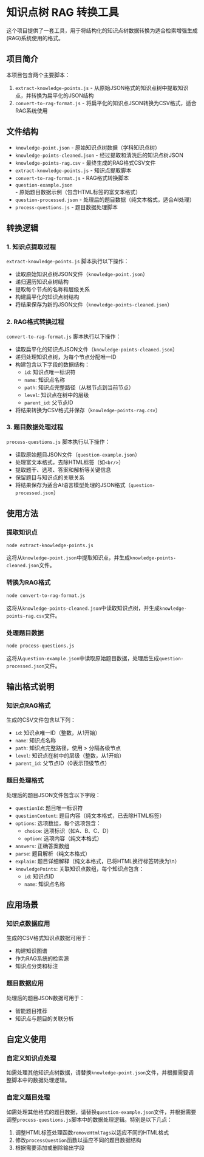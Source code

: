 # 知识点树 RAG 转换工具

这个项目提供了一套工具，用于将结构化的知识点树数据转换为适合检索增强生成(RAG)系统使用的格式。

## 项目简介

本项目包含两个主要脚本：

1. `extract-knowledge-points.js` - 从原始JSON格式的知识点树中提取知识点，并转换为扁平化的JSON结构
2. `convert-to-rag-format.js` - 将扁平化的知识点JSON转换为CSV格式，适合RAG系统使用

## 文件结构

- `knowledge-point.json` - 原始知识点树数据（学科知识点树）
- `knowledge-points-cleaned.json` - 经过提取和清洗后的知识点树JSON
- `knowledge-points-rag.csv` - 最终生成的RAG格式CSV文件
- `extract-knowledge-points.js` - 知识点提取脚本
- `convert-to-rag-format.js` - RAG格式转换脚本
- `question-example.json` - 原始题目数据示例（包含HTML标签的富文本格式）
- `question-processed.json` - 处理后的题目数据（纯文本格式，适合AI处理）
- `process-questions.js` - 题目数据处理脚本

## 转换逻辑

### 1. 知识点提取过程

`extract-knowledge-points.js` 脚本执行以下操作：

- 读取原始知识点树JSON文件（`knowledge-point.json`）
- 递归遍历知识点树结构
- 提取每个节点的名称和层级关系
- 构建扁平化的知识点树结构
- 将结果保存为新的JSON文件（`knowledge-points-cleaned.json`）

### 2. RAG格式转换过程

`convert-to-rag-format.js` 脚本执行以下操作：

- 读取扁平化的知识点JSON文件（`knowledge-points-cleaned.json`）
- 递归处理知识点树，为每个节点分配唯一ID
- 构建包含以下字段的数据结构：
  - `id`: 知识点唯一标识符
  - `name`: 知识点名称
  - `path`: 知识点完整路径（从根节点到当前节点）
  - `level`: 知识点在树中的层级
  - `parent_id`: 父节点ID
- 将结果转换为CSV格式并保存（`knowledge-points-rag.csv`）

### 3. 题目数据处理过程

`process-questions.js` 脚本执行以下操作：

- 读取原始题目JSON文件（`question-example.json`）
- 处理富文本格式，去除HTML标签（如`<br/>`）
- 提取题干、选项、答案和解析等关键信息
- 保留题目与知识点的关联关系
- 将结果保存为适合AI语言模型处理的JSON格式（`question-processed.json`）

## 使用方法

### 提取知识点

```bash
node extract-knowledge-points.js
```

这将从`knowledge-point.json`中提取知识点，并生成`knowledge-points-cleaned.json`文件。

### 转换为RAG格式

```bash
node convert-to-rag-format.js
```

这将从`knowledge-points-cleaned.json`中读取知识点树，并生成`knowledge-points-rag.csv`文件。

### 处理题目数据

```bash
node process-questions.js
```

这将从`question-example.json`中读取原始题目数据，处理后生成`question-processed.json`文件。

## 输出格式说明

### 知识点RAG格式

生成的CSV文件包含以下列：

- `id`: 知识点唯一ID（整数，从1开始）
- `name`: 知识点名称
- `path`: 知识点完整路径，使用 > 分隔各级节点
- `level`: 知识点在树中的层级（整数，从1开始）
- `parent_id`: 父节点ID（0表示顶级节点）

### 题目处理格式

处理后的题目JSON文件包含以下字段：

- `questionId`: 题目唯一标识符
- `questionContent`: 题目内容（纯文本格式，已去除HTML标签）
- `options`: 选项数组，每个选项包含：
  - `choice`: 选项标识（如A、B、C、D）
  - `option`: 选项内容（纯文本格式）
- `answers`: 正确答案数组
- `parse`: 题目解析（纯文本格式）
- `explain`: 题目详细解释（纯文本格式，已将HTML换行标签转换为\n）
- `knowledgePoints`: 关联知识点数组，每个知识点包含：
  - `id`: 知识点ID
  - `name`: 知识点名称

## 应用场景

### 知识点数据应用

生成的CSV格式知识点数据可用于：

- 构建知识图谱
- 作为RAG系统的检索源
- 知识点分类和标注

### 题目数据应用

处理后的题目JSON数据可用于：

- 智能题目推荐
- 知识点与题目的关联分析

## 自定义使用

### 自定义知识点处理

如需处理其他知识点树数据，请替换`knowledge-point.json`文件，并根据需要调整脚本中的数据处理逻辑。

### 自定义题目处理

如需处理其他格式的题目数据，请替换`question-example.json`文件，并根据需要调整`process-questions.js`脚本中的数据处理逻辑。特别是以下几点：

1. 调整HTML标签处理函数`removeHtmlTags`以适应不同的HTML格式
2. 修改`processQuestion`函数以适应不同的题目数据结构
3. 根据需要添加或删除输出字段
